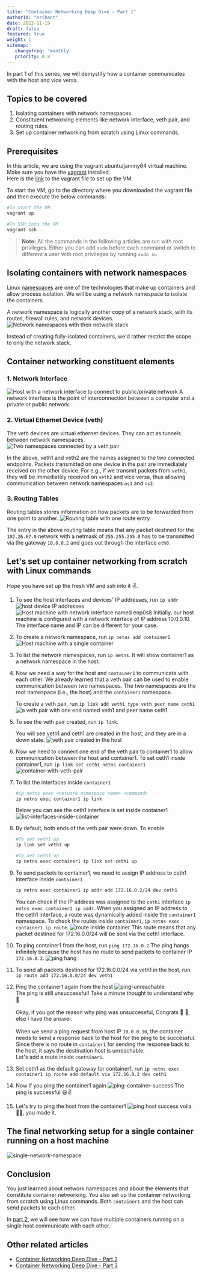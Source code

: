 ```yaml
---
title: "Container Networking Deep Dive - Part 1"
authorId: "arihant"
date: 2022-11-19
draft: false
featured: true
weight: 1
sitemap:
   changefreq: 'monthly'
   priority: 0.8
---
```


In part 1 of this series, we will demystify how a container communicates with the host and vice versa.

## Topics to be covered

1. Isolating containers with network namespaces.
2. Constituent networking elements like network interface, veth pair, and routing rules.
3. Set up container networking from scratch using Linux commands.

## Prerequisites

In this article, we are using the vagrant ubuntu/jammy64 virtual machine. Make sure you have the [vagrant](https://developer.hashicorp.com/vagrant/downloads) installed.
\
Here is the [link](https://github.com/arihant-2310/Container-Networking-Deep-Dive/blob/main/1-single-network-namespace/Vagrantfile) to the vagrant file to set up the VM.

To start the VM, go to the directory where you downloaded the vagrant file and then execute the below commands:

```bash
#To start the VM
vagrant up

#To SSH into the VM
vagrant ssh
```

> **Note:** All the commands in the following articles are run with root privileges. Either you can add `sudo` before each command or switch to different a user with root
> privileges by running `sudo su`

## Isolating containers with network namespaces

Linux [namespaces](https://www.nginx.com/blog/what-are-namespaces-cgroups-how-do-they-work/) are one of the technologies that make up containers and allow process isolation.
We will be using a network namespace to isolate the containers.

A network namespace is logically another copy of a network stack, with its routes, firewall rules, and network devices.
![Network namespaces with their network stack](/images/blog/container-networking-deep-dive-p1/network-namespace.png)

Instead of creating fully-isolated containers, we'd rather restrict the scope to only the network stack.

## Container networking constituent elements

### 1. Network Interface

![Host with a network interface to connect to public/private network](/images/blog/container-networking-deep-dive-p1/network-interface.png)
A network interface is the point of interconnection between a computer and a private or public network.

### 2. Virtual Ethernet Device (veth)

The veth devices are virtual ethernet devices. They can act as tunnels between network namespaces.
![Two namespaces connected by a veth pair](/images/blog/container-networking-deep-dive-p1/veth-pair.png)

In the above, veth1 and veth2 are the names assigned to the two connected endpoints. Packets transmitted on one device in the pair are immediately received on the other device. For e.g., if we transmit packets from `veth1`, they will be immediately received on `veth2` and vice versa, thus allowing communication between network namespaces `ns1` and `ns2`.

### 3. Routing Tables

Routing tables stores information on how packets are to be forwarded from one point to another.
![Routing table with one route entry](/images/blog/container-networking-deep-dive-p1/routing-table.png)

The entry in the above routing table means that any packet destined for the `102.26.67.0` network with a netmask of `255.255.255.0` has to be transmitted via the gateway `10.0.0.2` and goes out through the interface `eth0`.

## Let's set up container networking from scratch with Linux commands

Hope you have set up the fresh VM and ssh into it ✌️.

1. To see the host interfaces and devices' IP addresses, run `ip addr`
![host device IP addresses](/images/blog/container-networking-deep-dive-p1/ip-addr.png)
![Host machine with network interface named enp0s8](/images/blog/container-networking-deep-dive-p1/host-machine-interface.png)
   Initially, our host machine is configured with a network interface of IP address 10.0.0.10. The interface name and IP can be different for your case.
2. To create a network namespace, run `ip netns add container1`  
![Host machine with a single container](/images/blog/container-networking-deep-dive-p1/host-machine-single-container.png)
3. To list the network namespaces, run `ip netns`. It will show container1 as a network namespace in the host.
4. Now we need a way for the host and `container1` to communicate with each other. We already learned that a veth pair can be used to enable communication between two namespaces. The two namespaces are the root namespace (i.e., the host) and the `container1` namespace.

   To create a veth pair, run `ip link add veth1 type veth peer name ceth1`
   ![a veth pair with one end named veth1 and peer name ceth1](/images/blog/container-networking-deep-dive-p1/veth-cable.png)

5. To see the veth pair created, run `ip link`.

   You will see veth1 and ceth1 are created in the host, and they are in a down state.
   ![veth pair created in the host](/images/blog/container-networking-deep-dive-p1/veth-pair-bash.png)

6. Now we need to connect one end of the veth pair to container1 to allow communication between the host and container1.
   To set ceth1 inside container1, run `ip link set ceth1 netns container1`
![container-with-veth-pair](/images/blog/container-networking-deep-dive-p1/container-with-veth-pair.png)

7. To list the interfaces inside `container1`

   ```bash
   #ip netns exec <network namespace name> <command>
   ip netns exec container1 ip link
   ```

   Below you can see the ceth1 interface is set inside container1
![list-interfaces-inside-container](/images/blog/container-networking-deep-dive-p1/list-interfaces-inside-container.png)

8. By default, both ends of the veth pair were down. To enable

   ```bash
   #To set veth1 up
   ip link set veth1 up
   
   #To set ceth1 up
   ip netns exec container1 ip link set ceth1 up
   ```

9. To send packets to container1, we need to assign IP address to ceth1 interface inside `container1`

   ```bash
   ip netns exec container1 ip addr add 172.16.0.2/24 dev ceth1
   ```

   You can check if the IP address was assigned to the `ceth1` interface `ip netns exec container1 ip addr`. When you assigned an IP address to the ceth1 interface, a route was dynamically added inside the `container1` namespace. To check the routes inside `container1`, `ip netns exec container1 ip route`.
   ![route inside container](/images/blog/container-networking-deep-dive-p1/route-inside-container.png)
   This route means that any packet destined for 172.16.0.0/24 will be sent via the ceth1 interface.

10. To ping container1 from the host, run `ping 172.16.0.2`
    The ping hangs infinitely because the host has no route to send packets to container IP `172.16.0.2`.
    ![ping hang](/images/blog/container-networking-deep-dive-p1/ping-hang.png)

11. To send all packets destined for 172.16.0.0/24 via veth1 in the host, run `ip route add 172.16.0.0/24 dev veth1`

12. Ping the container1 again from the host
![ping-unreachable](/images/blog/container-networking-deep-dive-p1/ping-unreachable.png)  
The ping is still unsuccessful! Take a minute thought to understand why 🤔  
\
Okay, if you got the reason why ping was unsuccessful, Congrats 🥂 👏, else I have the answer.  
\
When we send a ping request from host IP `10.0.0.10`, the container needs to send a response back to the host for the ping to be successful. Since there is no route in `container1` for sending the response back to the host, it says the destination host is unreachable.
\
Let's add a route inside `container1`.  

13. Set ceth1 as the default gateway for container1, run `ip netns exec container1 ip route add default via 172.16.0.2 dev ceth1`

14. Now if you ping the container1 again
![ping-container-success](/images/blog/container-networking-deep-dive-p1/ping-container-success.png)
The ping is successful 😃✌️

15. Let's try to ping the host from the container1
![ping host success](/images/blog/container-networking-deep-dive-p1/ping-host-success.png)
voila 🎊😃, you made it.

## The final networking setup for a single container running on a host machine

![single-network-namespace](/images/blog/container-networking-deep-dive-p1/single-network-namespace.png)

## Conclusion

You just learned about network namespaces and about the elements that constitute container networking. You also set up the container networking from scratch using Linux commands. Both `container1` and the host can send packets to each other.

In [part 2](/blog/container-networking-deep-dive-p2/), we will see how we can have multiple containers running on a single host communicate with each other.

## Other related articles

- [Container Networking Deep Dive - Part 2](/blog/container-networking-deep-dive-p2/)
- [Container Networking Deep Dive - Part 3](/blog/container-networking-deep-dive-p3/)
